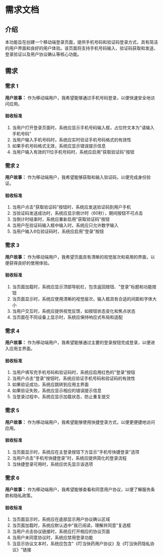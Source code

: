 # 需求文档

## 介绍

本功能旨在创建一个移动端登录页面，提供手机号码和验证码登录方式，具有简洁的用户界面和良好的用户体验。该页面将支持手机号码输入、验证码获取和发送、登录验证以及用户协议确认等核心功能。

## 需求

### 需求 1

**用户故事：** 作为移动端用户，我希望能够通过手机号码登录，以便快速安全地访问应用。

#### 验收标准

1. 当用户打开登录页面时，系统应显示手机号码输入框，占位符文本为"请输入手机号码"
2. 当用户输入手机号码时，系统应实时验证手机号码格式的有效性
3. 如果手机号码格式无效，系统应显示错误提示信息
4. 当用户输入有效的11位手机号码时，系统应启用"获取验证码"按钮

### 需求 2

**用户故事：** 作为移动端用户，我希望能够获取和输入验证码，以便完成身份验证。

#### 验收标准

1. 当用户点击"获取验证码"按钮时，系统应发送验证码到用户手机
2. 当验证码发送成功时，系统应显示倒计时（60秒），期间按钮不可点击
3. 当倒计时结束时，系统应重新启用"获取验证码"按钮
4. 当用户在验证码输入框中输入时，系统应只允许数字输入
5. 当用户输入6位验证码时，系统应启用"登录"按钮

### 需求 3

**用户故事：** 作为移动端用户，我希望页面具有清晰的视觉层次和易用的界面，以便获得良好的使用体验。

#### 验收标准

1. 当页面加载时，系统应显示顶部导航栏，包含返回按钮、"登录"标题和功能按钮
2. 当页面显示时，系统应使用清晰的视觉层次，输入框具有合适的间距和字体大小
3. 当用户交互时，系统应提供视觉反馈，如按钮状态变化和焦点状态
4. 当页面在不同设备上显示时，系统应保持响应式布局和适配

### 需求 4

**用户故事：** 作为移动端用户，我希望能够通过主要的登录按钮完成登录，以便进入应用主界面。

#### 验收标准

1. 当用户填写完手机号码和验证码时，系统应启用红色的"登录"按钮
2. 当用户点击"登录"按钮时，系统应验证手机号码和验证码的有效性
3. 如果验证成功，系统应跳转到应用主界面
4. 如果验证失败，系统应显示相应的错误提示信息
5. 当登录过程中，系统应显示加载状态，防止重复提交

### 需求 5

**用户故事：** 作为移动端用户，我希望能够使用快捷登录方式，以便更便捷地访问应用。

#### 验收标准

1. 当页面显示时，系统应在主登录按钮下方显示"手机号快捷登录"选项
2. 当用户点击"手机号快捷登录"时，系统应提供简化的登录流程
3. 当快捷登录可用时，系统应优先显示该选项

### 需求 6

**用户故事：** 作为移动端用户，我希望能够查看和同意用户协议，以便了解服务条款和隐私政策。

#### 验收标准

1. 当页面显示时，系统应在底部显示用户协议确认区域
2. 当页面加载时，系统应默认选中"我已阅读，理解并同意"复选框
3. 当用户点击协议链接时，系统应打开相应的协议页面
4. 当用户未同意协议时，系统应禁用登录功能
5. 当显示协议文本时，系统应包含"《叮当快药用户协议》及《叮当快药隐私协议》"链接
